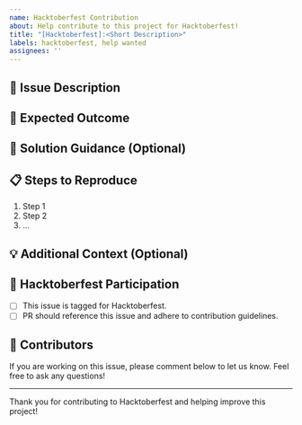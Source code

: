```yaml
---
name: Hacktoberfest Contribution
about: Help contribute to this project for Hacktoberfest!
title: "[Hacktoberfest]:<Short Description>"
labels: hacktoberfest, help wanted
assignees: ''
---
```


## 📝 Issue Description

<!-- Describe the issue in detail. Include any background or context that might help the contributor understand the task. -->

## 🎯 Expected Outcome

<!-- Outline the expected result or goal for this issue. What should be done or achieved? -->

## 🔧 Solution Guidance (Optional)

<!-- If applicable, provide hints or tips that might help the contributor. You can point to documentation, code files, or similar issues. -->

## 📋 Steps to Reproduce

<!-- List detailed steps for reproducing the issue (if applicable). -->

1. Step 1
2. Step 2
3. ...

## 💡 Additional Context (Optional)

<!-- Add any additional information, code snippets, logs, or references that may help the contributor in resolving the issue. -->

## 🎃 Hacktoberfest Participation

- [ ] This issue is tagged for Hacktoberfest.
- [ ] PR should reference this issue and adhere to contribution guidelines.

## 👥 Contributors

If you are working on this issue, please comment below to let us know. Feel free to ask any questions!

---

Thank you for contributing to Hacktoberfest and helping improve this project!
